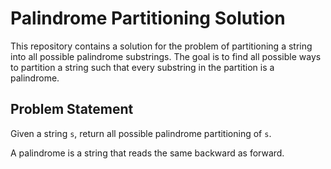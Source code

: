 # Palindrome Partitioning Solution

This repository contains a solution for the problem of partitioning a string into all possible palindrome substrings. The goal is to find all possible ways to partition a string such that every substring in the partition is a palindrome.

## Problem Statement

Given a string `s`, return all possible palindrome partitioning of `s`.

A palindrome is a string that reads the same backward as forward.


